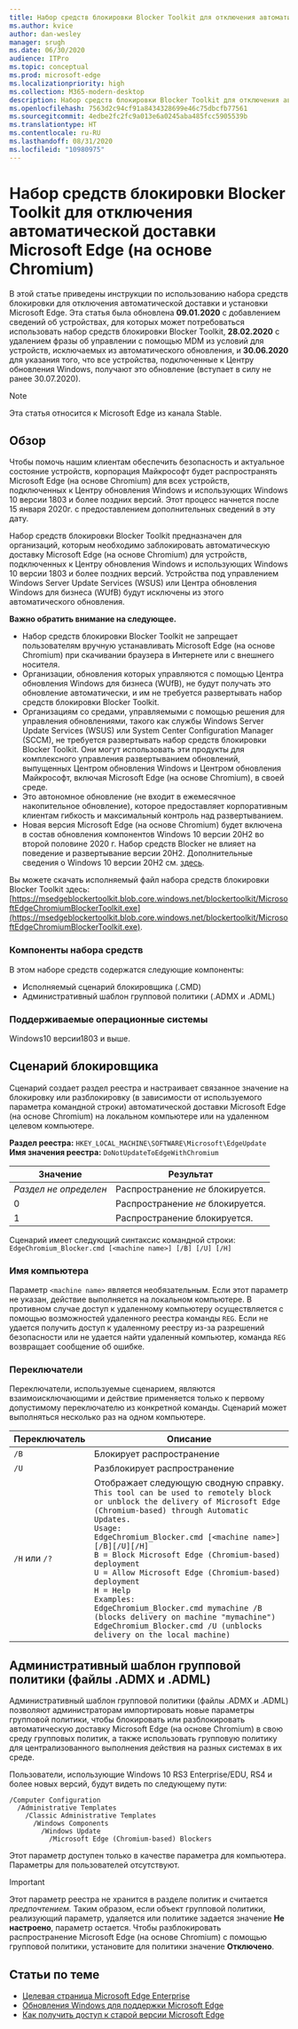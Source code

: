 ```yaml
---
title: Набор средств блокировки Blocker Toolkit для отключения автоматической доставки Microsoft Edge
ms.author: kvice
author: dan-wesley
manager: srugh
ms.date: 06/30/2020
audience: ITPro
ms.topic: conceptual
ms.prod: microsoft-edge
ms.localizationpriority: high
ms.collection: M365-modern-desktop
description: Набор средств блокировки Blocker Toolkit для отключения автоматической доставки Microsoft Edge
ms.openlocfilehash: 7563d2c94cf91a8434328699e46c75dbcfb77561
ms.sourcegitcommit: 4edbe2fc2fc9a013e6a0245aba485fcc5905539b
ms.translationtype: HT
ms.contentlocale: ru-RU
ms.lasthandoff: 08/31/2020
ms.locfileid: "10980975"
---
```

# Набор средств блокировки Blocker Toolkit для отключения автоматической доставки Microsoft Edge (на основе Chromium)

В этой статье приведены инструкции по использованию набора средств блокировки для отключения автоматической доставки и установки Microsoft Edge. Эта статья была обновлена **09.01.2020** с добавлением сведений об устройствах, для которых может потребоваться использовать набор средств блокировки Blocker Toolkit, **28.02.2020** с удалением фразы об управлении с помощью MDM из условий для устройств, исключаемых из автоматического обновления, и **30.06.2020** для указания того, что все устройства, подключенные к Центру обновления Windows, получают это обновление (вступает в силу не ранее 30.07.2020).

> [!NOTE]
> Эта статья относится к Microsoft Edge из канала Stable.

## Обзор

Чтобы помочь нашим клиентам обеспечить безопасность и актуальное состояние устройств, корпорация Майкрософт будет распространять Microsoft Edge (на основе Chromium) для всех устройств, подключенных к Центру обновления Windows и использующих Windows 10 версии 1803 и более поздних версий. Этот процесс начнется после 15 января 2020г. с предоставлением дополнительных сведений в эту дату.

Набор средств блокировки Blocker Toolkit предназначен для организаций, которым необходимо заблокировать автоматическую доставку Microsoft Edge (на основе Chromium) для устройств, подключенных к Центру обновления Windows и использующих Windows 10 версии 1803 и более поздних версий.
Устройства под управлением Windows Server Update Services (WSUS) или Центра обновления Windows для бизнеса (WUfB) будут исключены из этого автоматического обновления.

**Важно обратить внимание на следующее.**

- Набор средств блокировки Blocker Toolkit не запрещает пользователям вручную устанавливать Microsoft Edge (на основе Chromium) при скачивании браузера в Интернете или с внешнего носителя.
- Организации, обновления которых управляются с помощью Центра обновления Windows для бизнеса (WUfB), не будут получать это обновление автоматически, и им не требуется развертывать набор средств блокировки Blocker Toolkit.
- Организациям со средами, управляемыми с помощью решения для управления обновлениями, такого как службы Windows Server Update Services (WSUS) или System Center Configuration Manager (SCCM), не требуется развертывать набор средств блокировки Blocker Toolkit. Они могут использовать эти продукты для комплексного управления развертыванием обновлений, выпущенных Центром обновления Windows и Центром обновления Майкрософт, включая Microsoft Edge (на основе Chromium), в своей среде.
- Это автономное обновление (не входит в ежемесячное накопительное обновление), которое предоставляет корпоративным клиентам гибкость и максимальный контроль над развертыванием.
- Новая версия Microsoft Edge (на основе Chromium) будет включена в состав обновления компонентов Windows 10 версии 20H2 во второй половине 2020 г. Набор средств Blocker не влияет на поведение и развертывание версии 20H2. Дополнительные сведения о Windows 10 версии 20H2 см. [здесь](https://blogs.windows.com/windowsexperience/2020/06/16/whats-next-for-windows-10-updates/).

Вы можете скачать исполняемый файл набора средств блокировки Blocker Toolkit здесь: [https://msedgeblockertoolkit.blob.core.windows.net/blockertoolkit/MicrosoftEdgeChromiumBlockerToolkit.exe](https://msedgeblockertoolkit.blob.core.windows.net/blockertoolkit/MicrosoftEdgeChromiumBlockerToolkit.exe).

### Компоненты набора средств

В этом наборе средств содержатся следующие компоненты:

- Исполняемый сценарий блокировщика (.CMD)
- Административный шаблон групповой политики (.ADMX и .ADML)

### Поддерживаемые операционные системы

Windows10 версии1803 и выше.

## Сценарий блокировщика

Сценарий создает раздел реестра и настраивает связанное значение на блокировку или разблокировку (в зависимости от используемого параметра командной строки) автоматической доставки Microsoft Edge (на основе Chromium) на локальном компьютере или на удаленном целевом компьютере.

**Раздел реестра:** `HKEY_LOCAL_MACHINE\SOFTWARE\Microsoft\EdgeUpdate`<br>
**Имя значения реестра:** `DoNotUpdateToEdgeWithChromium`

| Значение                | Результат                         |
|----------------------|--------------------------------|
| *Раздел не определен* | Распространение *не* блокируется. |
| 0                    | Распространение *не* блокируется. |
| 1                    | Распространение блокируется.       |

Сценарий имеет следующий синтаксис командной строки:<br>
`EdgeChromium_Blocker.cmd [<machine name>] [/B] [/U] [/H]`

### Имя компьютера

Параметр `<machine name>` является необязательным. Если этот параметр не указан, действие выполняется на локальном компьютере. В противном случае доступ к удаленному компьютеру осуществляется с помощью возможностей удаленного реестра команды `REG`. Если не удается получить доступ к удаленному реестру из-за разрешений безопасности или не удается найти удаленный компьютер, команда `REG` возвращает сообщение об ошибке.

### Переключатели

Переключатели, используемые сценарием, являются взаимоисключающими и действие применяется только к первому допустимому переключателю из конкретной команды. Сценарий может выполняться несколько раз на одном компьютере.

| Переключатель       | Описание                              |
|--------------|------------------------------------------|
| `/B`         | Блокирует распространение                      |
| `/U`         | Разблокирует распространение                    |
| `/H` или `/?` | Отображает следующую сводную справку.<br>`This tool can be used to remotely block or unblock the delivery of Microsoft Edge (Chromium-based) through Automatic Updates.`<br> `Usage:`<br>`EdgeChromium_Blocker.cmd [<machine name>] [/B][/U][/H]`<br>`B = Block Microsoft Edge (Chromium-based) deployment`<br>`U = Allow Microsoft Edge (Chromium-based) deployment`<br>`H = Help`<br>`Examples:`<br>`EdgeChromium_Blocker.cmd mymachine /B (blocks delivery on machine "mymachine")`<br>`EdgeChromium_Blocker.cmd /U (unblocks delivery on the local machine)`<br> |

## Административный шаблон групповой политики (файлы .ADMX и .ADML)

Административный шаблон групповой политики (файлы .ADMX и .ADML) позволяют администраторам импортировать новые параметры групповой политики, чтобы блокировать или разблокировать автоматическую доставку Microsoft Edge (на основе Chromium) в свою среду групповых политик, а также использовать групповую политику для централизованного выполнения действия на разных системах в их среде.

Пользователи, использующие Windows 10 RS3 Enterprise/EDU, RS4 и более новых версий, будут видеть по следующему пути:

```
/Computer Configuration  
  /Administrative Templates
    /Classic Administrative Templates
      /Windows Components
        /Windows Update  
          /Microsoft Edge (Chromium-based) Blockers  
```

Этот параметр доступен только в качестве параметра для компьютера. Параметры для пользователей отсутствуют.

> [!IMPORTANT]
> Этот параметр реестра не хранится в разделе политик и считается *предпочтением.* Таким образом, если объект групповой политики, реализующий параметр, удаляется или политике задается значение **Не настроено**, параметр остается. Чтобы разблокировать распространение Microsoft Edge (на основе Chromium) с помощью групповой политики, установите для политики значение **Отключено**.

## Статьи по теме

- [Целевая страница Microsoft Edge Enterprise](https://www.microsoftedgeinsider.com/enterprise)
- [Обновления Windows для поддержки Microsoft Edge](https://docs.microsoft.com/deployedge/microsoft-edge-sysupdate-windows-updates)
- [Как получить доступ к старой версии Microsoft Edge](https://docs.microsoft.com/deployedge/microsoft-edge-sysupdate-access-old-edge)
